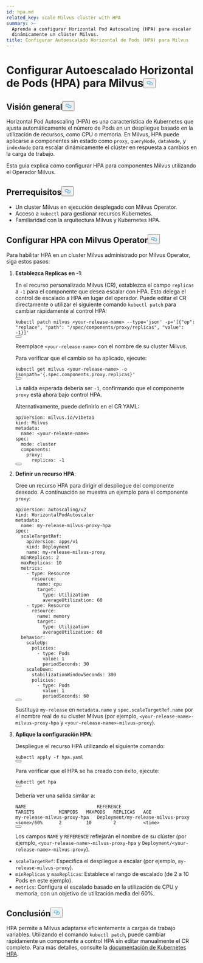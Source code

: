 ```yaml
---
id: hpa.md
related_key: scale Milvus cluster with HPA
summary: >-
  Aprenda a configurar Horizontal Pod Autoscaling (HPA) para escalar
  dinámicamente un clúster Milvus.
title: Configurar Autoescalado Horizontal de Pods (HPA) para Milvus
---
```

<h1 id="Configure-Horizontal-Pod-Autoscaling-HPA-for-Milvus" class="common-anchor-header">Configurar Autoescalado Horizontal de Pods (HPA) para Milvus<button data-href="#Configure-Horizontal-Pod-Autoscaling-HPA-for-Milvus" class="anchor-icon" translate="no">
      <svg translate="no"
        aria-hidden="true"
        focusable="false"
        height="20"
        version="1.1"
        viewBox="0 0 16 16"
        width="16"
      >
        <path
          fill="#0092E4"
          fill-rule="evenodd"
          d="M4 9h1v1H4c-1.5 0-3-1.69-3-3.5S2.55 3 4 3h4c1.45 0 3 1.69 3 3.5 0 1.41-.91 2.72-2 3.25V8.59c.58-.45 1-1.27 1-2.09C10 5.22 8.98 4 8 4H4c-.98 0-2 1.22-2 2.5S3 9 4 9zm9-3h-1v1h1c1 0 2 1.22 2 2.5S13.98 12 13 12H9c-.98 0-2-1.22-2-2.5 0-.83.42-1.64 1-2.09V6.25c-1.09.53-2 1.84-2 3.25C6 11.31 7.55 13 9 13h4c1.45 0 3-1.69 3-3.5S14.5 6 13 6z"
        ></path>
      </svg>
    </button></h1><h2 id="Overview" class="common-anchor-header">Visión general<button data-href="#Overview" class="anchor-icon" translate="no">
      <svg translate="no"
        aria-hidden="true"
        focusable="false"
        height="20"
        version="1.1"
        viewBox="0 0 16 16"
        width="16"
      >
        <path
          fill="#0092E4"
          fill-rule="evenodd"
          d="M4 9h1v1H4c-1.5 0-3-1.69-3-3.5S2.55 3 4 3h4c1.45 0 3 1.69 3 3.5 0 1.41-.91 2.72-2 3.25V8.59c.58-.45 1-1.27 1-2.09C10 5.22 8.98 4 8 4H4c-.98 0-2 1.22-2 2.5S3 9 4 9zm9-3h-1v1h1c1 0 2 1.22 2 2.5S13.98 12 13 12H9c-.98 0-2-1.22-2-2.5 0-.83.42-1.64 1-2.09V6.25c-1.09.53-2 1.84-2 3.25C6 11.31 7.55 13 9 13h4c1.45 0 3-1.69 3-3.5S14.5 6 13 6z"
        ></path>
      </svg>
    </button></h2><p>Horizontal Pod Autoscaling (HPA) es una característica de Kubernetes que ajusta automáticamente el número de Pods en un despliegue basado en la utilización de recursos, como CPU o memoria. En Milvus, HPA puede aplicarse a componentes sin estado como <code translate="no">proxy</code>, <code translate="no">queryNode</code>, <code translate="no">dataNode</code>, y <code translate="no">indexNode</code> para escalar dinámicamente el clúster en respuesta a cambios en la carga de trabajo.</p>
<p>Esta guía explica como configurar HPA para componentes Milvus utilizando el Operador Milvus.</p>
<h2 id="Prerequisites" class="common-anchor-header">Prerrequisitos<button data-href="#Prerequisites" class="anchor-icon" translate="no">
      <svg translate="no"
        aria-hidden="true"
        focusable="false"
        height="20"
        version="1.1"
        viewBox="0 0 16 16"
        width="16"
      >
        <path
          fill="#0092E4"
          fill-rule="evenodd"
          d="M4 9h1v1H4c-1.5 0-3-1.69-3-3.5S2.55 3 4 3h4c1.45 0 3 1.69 3 3.5 0 1.41-.91 2.72-2 3.25V8.59c.58-.45 1-1.27 1-2.09C10 5.22 8.98 4 8 4H4c-.98 0-2 1.22-2 2.5S3 9 4 9zm9-3h-1v1h1c1 0 2 1.22 2 2.5S13.98 12 13 12H9c-.98 0-2-1.22-2-2.5 0-.83.42-1.64 1-2.09V6.25c-1.09.53-2 1.84-2 3.25C6 11.31 7.55 13 9 13h4c1.45 0 3-1.69 3-3.5S14.5 6 13 6z"
        ></path>
      </svg>
    </button></h2><ul>
<li>Un cluster Milvus en ejecución desplegado con Milvus Operator.</li>
<li>Acceso a <code translate="no">kubectl</code> para gestionar recursos Kubernetes.</li>
<li>Familiaridad con la arquitectura Milvus y Kubernetes HPA.</li>
</ul>
<h2 id="Configure-HPA-with-Milvus-Operator" class="common-anchor-header">Configurar HPA con Milvus Operator<button data-href="#Configure-HPA-with-Milvus-Operator" class="anchor-icon" translate="no">
      <svg translate="no"
        aria-hidden="true"
        focusable="false"
        height="20"
        version="1.1"
        viewBox="0 0 16 16"
        width="16"
      >
        <path
          fill="#0092E4"
          fill-rule="evenodd"
          d="M4 9h1v1H4c-1.5 0-3-1.69-3-3.5S2.55 3 4 3h4c1.45 0 3 1.69 3 3.5 0 1.41-.91 2.72-2 3.25V8.59c.58-.45 1-1.27 1-2.09C10 5.22 8.98 4 8 4H4c-.98 0-2 1.22-2 2.5S3 9 4 9zm9-3h-1v1h1c1 0 2 1.22 2 2.5S13.98 12 13 12H9c-.98 0-2-1.22-2-2.5 0-.83.42-1.64 1-2.09V6.25c-1.09.53-2 1.84-2 3.25C6 11.31 7.55 13 9 13h4c1.45 0 3-1.69 3-3.5S14.5 6 13 6z"
        ></path>
      </svg>
    </button></h2><p>Para habilitar HPA en un cluster Milvus administrado por Milvus Operator, siga estos pasos:</p>
<ol>
<li><p><strong>Establezca Replicas en -1</strong>:</p>
<p>En el recurso personalizado Milvus (CR), establezca el campo <code translate="no">replicas</code> a <code translate="no">-1</code> para el componente que desea escalar con HPA. Esto delega el control de escalado a HPA en lugar del operador. Puede editar el CR directamente o utilizar el siguiente comando <code translate="no">kubectl patch</code> para cambiar rápidamente al control HPA:</p>
<pre><code translate="no" class="language-bash">kubectl patch milvus &lt;your-release-name&gt; --<span class="hljs-built_in">type</span>=<span class="hljs-string">&#x27;json&#x27;</span> -p=<span class="hljs-string">&#x27;[{&quot;op&quot;: &quot;replace&quot;, &quot;path&quot;: &quot;/spec/components/proxy/replicas&quot;, &quot;value&quot;: -1}]&#x27;</span>
<button class="copy-code-btn"></button></code></pre>
<p>Reemplace <code translate="no">&lt;your-release-name&gt;</code> con el nombre de su cluster Milvus.</p>
<p>Para verificar que el cambio se ha aplicado, ejecute:</p>
<pre><code translate="no" class="language-bash">kubectl <span class="hljs-keyword">get</span> milvus &lt;your-release-name&gt; -o jsonpath=<span class="hljs-string">&#x27;{.spec.components.proxy.replicas}&#x27;</span>
<button class="copy-code-btn"></button></code></pre>
<p>La salida esperada debería ser <code translate="no">-1</code>, confirmando que el componente <code translate="no">proxy</code> está ahora bajo control HPA.</p>
<p>Alternativamente, puede definirlo en el CR YAML:</p>
<pre><code translate="no" class="language-yaml">apiVersion: milvus.io/v1beta1
kind: Milvus
metadata:
  name: &lt;your-release-name&gt;
spec:
  mode: cluster
  components:
    proxy:
      replicas: -1
<button class="copy-code-btn"></button></code></pre></li>
<li><p><strong>Definir un recurso HPA</strong>:</p>
<p>Cree un recurso HPA para dirigir el despliegue del componente deseado. A continuación se muestra un ejemplo para el componente <code translate="no">proxy</code>:</p>
<pre><code translate="no" class="language-yaml">apiVersion: autoscaling/v2
kind: HorizontalPodAutoscaler
metadata:
  name: my-release-milvus-proxy-hpa
spec:
  scaleTargetRef:
    apiVersion: apps/v1
    kind: Deployment
    name: my-release-milvus-proxy
  minReplicas: 2
  maxReplicas: 10
  metrics:
    - <span class="hljs-built_in">type</span>: Resource
      resource:
        name: cpu
        target:
          <span class="hljs-built_in">type</span>: Utilization
          averageUtilization: 60
    - <span class="hljs-built_in">type</span>: Resource
      resource:
        name: memory
        target:
          <span class="hljs-built_in">type</span>: Utilization
          averageUtilization: 60
  behavior:
    scaleUp:
      policies:
        - <span class="hljs-built_in">type</span>: Pods
          value: 1
          periodSeconds: 30
    scaleDown:
      stabilizationWindowSeconds: 300
      policies:
        - <span class="hljs-built_in">type</span>: Pods
          value: 1
          periodSeconds: 60
<button class="copy-code-btn"></button></code></pre>
<p>Sustituya <code translate="no">my-release</code> en <code translate="no">metadata.name</code> y <code translate="no">spec.scaleTargetRef.name</code> por el nombre real de su cluster Milvus (por ejemplo, <code translate="no">&lt;your-release-name&gt;-milvus-proxy-hpa</code> y <code translate="no">&lt;your-release-name&gt;-milvus-proxy</code>).</p></li>
<li><p><strong>Aplique la configuración HPA</strong>:</p>
<p>Despliegue el recurso HPA utilizando el siguiente comando:</p>
<pre><code translate="no" class="language-bash">kubectl apply -f hpa.yaml
<button class="copy-code-btn"></button></code></pre>
<p>Para verificar que el HPA se ha creado con éxito, ejecute:</p>
<pre><code translate="no" class="language-bash">kubectl <span class="hljs-keyword">get</span> hpa
<button class="copy-code-btn"></button></code></pre>
<p>Debería ver una salida similar a:</p>
<pre><code translate="no">NAME                          REFERENCE                            TARGETS         MINPODS   MAXPODS   REPLICAS   AGE
my-release-milvus-proxy-hpa   Deployment/my-release-milvus-proxy   &lt;some&gt;/60%      2         10        2          &lt;time&gt;
<button class="copy-code-btn"></button></code></pre>
<p>Los campos <code translate="no">NAME</code> y <code translate="no">REFERENCE</code> reflejarán el nombre de su clúster (por ejemplo, <code translate="no">&lt;your-release-name&gt;-milvus-proxy-hpa</code> y <code translate="no">Deployment/&lt;your-release-name&gt;-milvus-proxy</code>).</p></li>
</ol>
<ul>
<li><code translate="no">scaleTargetRef</code>: Especifica el despliegue a escalar (por ejemplo, <code translate="no">my-release-milvus-proxy</code>).</li>
<li><code translate="no">minReplicas</code> y <code translate="no">maxReplicas</code>: Establece el rango de escalado (de 2 a 10 Pods en este ejemplo).</li>
<li><code translate="no">metrics</code>: Configura el escalado basado en la utilización de CPU y memoria, con un objetivo de utilización media del 60%.</li>
</ul>
<h2 id="Conclusion" class="common-anchor-header">Conclusión<button data-href="#Conclusion" class="anchor-icon" translate="no">
      <svg translate="no"
        aria-hidden="true"
        focusable="false"
        height="20"
        version="1.1"
        viewBox="0 0 16 16"
        width="16"
      >
        <path
          fill="#0092E4"
          fill-rule="evenodd"
          d="M4 9h1v1H4c-1.5 0-3-1.69-3-3.5S2.55 3 4 3h4c1.45 0 3 1.69 3 3.5 0 1.41-.91 2.72-2 3.25V8.59c.58-.45 1-1.27 1-2.09C10 5.22 8.98 4 8 4H4c-.98 0-2 1.22-2 2.5S3 9 4 9zm9-3h-1v1h1c1 0 2 1.22 2 2.5S13.98 12 13 12H9c-.98 0-2-1.22-2-2.5 0-.83.42-1.64 1-2.09V6.25c-1.09.53-2 1.84-2 3.25C6 11.31 7.55 13 9 13h4c1.45 0 3-1.69 3-3.5S14.5 6 13 6z"
        ></path>
      </svg>
    </button></h2><p>HPA permite a Milvus adaptarse eficientemente a cargas de trabajo variables. Utilizando el comando <code translate="no">kubectl patch</code>, puede cambiar rápidamente un componente a control HPA sin editar manualmente el CR completo. Para más detalles, consulte la <a href="https://kubernetes.io/docs/tasks/run-application/horizontal-pod-autoscale/">documentación de Kubernetes HPA</a>.</p>
